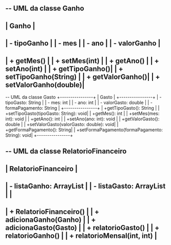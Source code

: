 -- UML da classe Ganho
------------------
|     Ganho      |
------------------
| - tipoGanho    |
| - mes           |
| - ano           |
| - valorGanho    |
------------------
| + getMes()     |
| + setMes(int)  |
| + getAno()     |
| + setAno(int)  |
| + getTipoGanho()|
| + setTipoGanho(String) |
| + getValorGanho()|
| + setValorGanho(double)|
------------------

-- UML da classe Gasto
+----------------+
|    Gasto       |
+----------------+
| - tipoGasto: String        |
| - mes: int                 |
| - ano: int                 |
| - valorGasto: double       |
| - formaPagamento: String   |
+----------------+
| +getTipoGasto(): String    |
| +setTipoGasto(tipoGasto: String): void|
| +getMes(): int             |
| +setMes(mes: int): void    |
| +getAno(): int             |
| +setAno(ano: int): void    |
| +getValorGasto(): double   |
| +setValorGasto(valorGasto: double): void|
| +getFormaPagamento(): String|
| +setFormaPagamento(formaPagamento: String): void|
+----------------+


-- UML da classe RelatorioFinanceiro
-----------------------------
|   RelatorioFinanceiro     |
-----------------------------
| - listaGanho: ArrayList<Ganho> |
| - listaGasto: ArrayList<Gasto> | |
-----------------------------
| + RelatorioFinanceiro() |
| + adicionaGanho(Ganho) |
| + adicionaGasto(Gasto) |
| + relatorioGasto()     |
| + relatorioGanho()     |
| + relatorioMensal(int, int) |
-----------------------------
